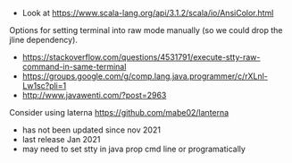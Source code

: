 - Look at <https://www.scala-lang.org/api/3.1.2/scala/io/AnsiColor.html>

Options for setting terminal into raw mode manually (so we could drop the jline dependency).
- https://stackoverflow.com/questions/4531791/execute-stty-raw-command-in-same-terminal
- https://groups.google.com/g/comp.lang.java.programmer/c/rXLnl-Lw1sc?pli=1
- http://www.javawenti.com/?post=2963

Consider using laterna
<https://github.com/mabe02/lanterna>
- has not been updated since nov 2021
- last release Jan 2021
- may need to set stty in java prop cmd line or programatically
